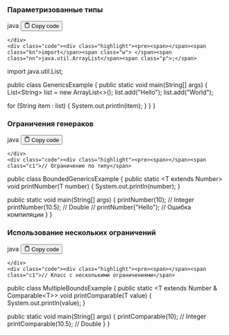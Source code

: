 <h3>Параметризованные типы</h3>
<div class="code-element">
    <div class="lang-line">
        <text>java</text>
        <button class="copy-button"
        onclick="copyCode(this)">
    <svg stroke="currentColor"
         fill="none"
         stroke-width="2"
         viewBox="0 0 24 24"
         stroke-linecap="round"
         stroke-linejoin="round"
         class="h-4 w-4"
         height="1em"
         width="1em"
         xmlns="http://www.w3.org/2000/svg">
        <path d="M16 4h2a2 2 0 0 1 2 2v14a2 2 0 0 1-2 2H6a2 2 0 0 1-2-2V6a2 2 0 0 1 2-2h2"></path>
        <rect x="8" y="2" width="8" height="4" rx="1" ry="1"></rect>
    </svg>
    <text>Copy code</text>
</button>

    </div>
    <div class="code"><div class="highlight"><pre><span></span><span class="kn">import</span><span class="w"> </span><span class="nn">java.util.ArrayList</span><span class="p">;</span>
<span class="kn">import</span><span class="w"> </span><span class="nn">java.util.List</span><span class="p">;</span>

<span class="kd">public</span><span class="w"> </span><span class="kd">class</span> <span class="nc">GenericsExample</span><span class="w"> </span><span class="p">{</span>
<span class="w">    </span><span class="kd">public</span><span class="w"> </span><span class="kd">static</span><span class="w"> </span><span class="kt">void</span><span class="w"> </span><span class="nf">main</span><span class="p">(</span><span class="n">String</span><span class="o">[]</span><span class="w"> </span><span class="n">args</span><span class="p">)</span><span class="w"> </span><span class="p">{</span>
<span class="w">        </span><span class="n">List</span><span class="o">&lt;</span><span class="n">String</span><span class="o">&gt;</span><span class="w"> </span><span class="n">list</span><span class="w"> </span><span class="o">=</span><span class="w"> </span><span class="k">new</span><span class="w"> </span><span class="n">ArrayList</span><span class="o">&lt;&gt;</span><span class="p">();</span>
<span class="w">        </span><span class="n">list</span><span class="p">.</span><span class="na">add</span><span class="p">(</span><span class="s">&quot;Hello&quot;</span><span class="p">);</span>
<span class="w">        </span><span class="n">list</span><span class="p">.</span><span class="na">add</span><span class="p">(</span><span class="s">&quot;World&quot;</span><span class="p">);</span>

<span class="w">        </span><span class="k">for</span><span class="w"> </span><span class="p">(</span><span class="n">String</span><span class="w"> </span><span class="n">item</span><span class="w"> </span><span class="p">:</span><span class="w"> </span><span class="n">list</span><span class="p">)</span><span class="w"> </span><span class="p">{</span>
<span class="w">            </span><span class="n">System</span><span class="p">.</span><span class="na">out</span><span class="p">.</span><span class="na">println</span><span class="p">(</span><span class="n">item</span><span class="p">);</span>
<span class="w">        </span><span class="p">}</span>
<span class="w">    </span><span class="p">}</span>
<span class="p">}</span>
</pre></div></div>
</div>

<h3>Ограничения генераков</h3>
<div class="code-element">
    <div class="lang-line">
        <text>java</text>
        <button class="copy-button"
        onclick="copyCode(this)">
    <svg stroke="currentColor"
         fill="none"
         stroke-width="2"
         viewBox="0 0 24 24"
         stroke-linecap="round"
         stroke-linejoin="round"
         class="h-4 w-4"
         height="1em"
         width="1em"
         xmlns="http://www.w3.org/2000/svg">
        <path d="M16 4h2a2 2 0 0 1 2 2v14a2 2 0 0 1-2 2H6a2 2 0 0 1-2-2V6a2 2 0 0 1 2-2h2"></path>
        <rect x="8" y="2" width="8" height="4" rx="1" ry="1"></rect>
    </svg>
    <text>Copy code</text>
</button>

    </div>
    <div class="code"><div class="highlight"><pre><span></span><span class="c1">// Ограничение по типу</span>
<span class="kd">public</span><span class="w"> </span><span class="kd">class</span> <span class="nc">BoundedGenericsExample</span><span class="w"> </span><span class="p">{</span>
<span class="w">    </span><span class="kd">public</span><span class="w"> </span><span class="kd">static</span><span class="w"> </span><span class="o">&lt;</span><span class="n">T</span><span class="w"> </span><span class="kd">extends</span><span class="w"> </span><span class="n">Number</span><span class="o">&gt;</span><span class="w"> </span><span class="kt">void</span><span class="w"> </span><span class="nf">printNumber</span><span class="p">(</span><span class="n">T</span><span class="w"> </span><span class="n">number</span><span class="p">)</span><span class="w"> </span><span class="p">{</span>
<span class="w">        </span><span class="n">System</span><span class="p">.</span><span class="na">out</span><span class="p">.</span><span class="na">println</span><span class="p">(</span><span class="n">number</span><span class="p">);</span>
<span class="w">    </span><span class="p">}</span>

<span class="w">    </span><span class="kd">public</span><span class="w"> </span><span class="kd">static</span><span class="w"> </span><span class="kt">void</span><span class="w"> </span><span class="nf">main</span><span class="p">(</span><span class="n">String</span><span class="o">[]</span><span class="w"> </span><span class="n">args</span><span class="p">)</span><span class="w"> </span><span class="p">{</span>
<span class="w">        </span><span class="n">printNumber</span><span class="p">(</span><span class="mi">10</span><span class="p">);</span><span class="w">         </span><span class="c1">// Integer</span>
<span class="w">        </span><span class="n">printNumber</span><span class="p">(</span><span class="mf">10.5</span><span class="p">);</span><span class="w">       </span><span class="c1">// Double</span>
<span class="w">        </span><span class="c1">// printNumber(&quot;Hello&quot;); // Ошибка компиляции</span>
<span class="w">    </span><span class="p">}</span>
<span class="p">}</span>
</pre></div></div>
</div>

<h3>Использование нескольких ограничений</h3>
<div class="code-element">
    <div class="lang-line">
        <text>java</text>
        <button class="copy-button"
        onclick="copyCode(this)">
    <svg stroke="currentColor"
         fill="none"
         stroke-width="2"
         viewBox="0 0 24 24"
         stroke-linecap="round"
         stroke-linejoin="round"
         class="h-4 w-4"
         height="1em"
         width="1em"
         xmlns="http://www.w3.org/2000/svg">
        <path d="M16 4h2a2 2 0 0 1 2 2v14a2 2 0 0 1-2 2H6a2 2 0 0 1-2-2V6a2 2 0 0 1 2-2h2"></path>
        <rect x="8" y="2" width="8" height="4" rx="1" ry="1"></rect>
    </svg>
    <text>Copy code</text>
</button>

    </div>
    <div class="code"><div class="highlight"><pre><span></span><span class="c1">// Класс с несколькими ограничениями</span>
<span class="kd">public</span><span class="w"> </span><span class="kd">class</span> <span class="nc">MultipleBoundsExample</span><span class="w"> </span><span class="p">{</span>
<span class="w">    </span><span class="kd">public</span><span class="w"> </span><span class="kd">static</span><span class="w"> </span><span class="o">&lt;</span><span class="n">T</span><span class="w"> </span><span class="kd">extends</span><span class="w"> </span><span class="n">Number</span><span class="w"> </span><span class="o">&amp;</span><span class="w"> </span><span class="n">Comparable</span><span class="o">&lt;</span><span class="n">T</span><span class="o">&gt;&gt;</span><span class="w"> </span><span class="kt">void</span><span class="w"> </span><span class="nf">printComparable</span><span class="p">(</span><span class="n">T</span><span class="w"> </span><span class="n">value</span><span class="p">)</span><span class="w"> </span><span class="p">{</span>
<span class="w">        </span><span class="n">System</span><span class="p">.</span><span class="na">out</span><span class="p">.</span><span class="na">println</span><span class="p">(</span><span class="n">value</span><span class="p">);</span>
<span class="w">    </span><span class="p">}</span>

<span class="w">    </span><span class="kd">public</span><span class="w"> </span><span class="kd">static</span><span class="w"> </span><span class="kt">void</span><span class="w"> </span><span class="nf">main</span><span class="p">(</span><span class="n">String</span><span class="o">[]</span><span class="w"> </span><span class="n">args</span><span class="p">)</span><span class="w"> </span><span class="p">{</span>
<span class="w">        </span><span class="n">printComparable</span><span class="p">(</span><span class="mi">10</span><span class="p">);</span><span class="w">  </span><span class="c1">// Integer</span>
<span class="w">        </span><span class="n">printComparable</span><span class="p">(</span><span class="mf">10.5</span><span class="p">);</span><span class="w"> </span><span class="c1">// Double</span>
<span class="w">    </span><span class="p">}</span>
<span class="p">}</span>
</pre></div></div>
</div>